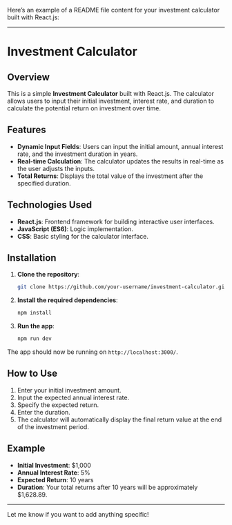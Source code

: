 Here’s an example of a README file content for your investment calculator built with React.js:

---

# Investment Calculator

## Overview

This is a simple **Investment Calculator** built with React.js. The calculator allows users to input their initial investment, interest rate, and duration to calculate the potential return on investment over time.

## Features

- **Dynamic Input Fields**: Users can input the initial amount, annual interest rate, and the investment duration in years.
- **Real-time Calculation**: The calculator updates the results in real-time as the user adjusts the inputs.
- **Total Returns**: Displays the total value of the investment after the specified duration.

## Technologies Used

- **React.js**: Frontend framework for building interactive user interfaces.
- **JavaScript (ES6)**: Logic implementation.
- **CSS**: Basic styling for the calculator interface.

## Installation

1. **Clone the repository**:
   ```bash
   git clone https://github.com/your-username/investment-calculator.git
   ```

2. **Install the required dependencies**:
   ```bash
   npm install
   ```

3. **Run the app**:
   ```bash
   npm run dev
   ```

The app should now be running on `http://localhost:3000/`.

## How to Use

1. Enter your initial investment amount.
2. Input the expected annual interest rate.
3. Specify the expected return.
4. Enter the duration.
5. The calculator will automatically display the final return value at the end of the investment period.

## Example

- **Initial Investment**: $1,000
- **Annual Interest Rate**: 5%
- **Expected Return**: 10 years
- **Duration**: Your total returns after 10 years will be approximately $1,628.89.


---

Let me know if you want to add anything specific!